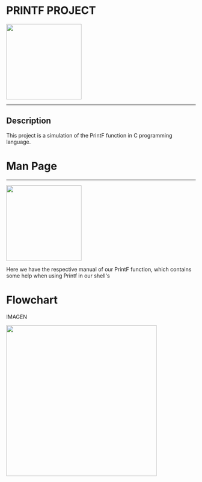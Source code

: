 <html>
<body>
<h1>PRINTF PROJECT</h1>
<img src= "https://i.ytimg.com/vi/mZFdyoZhUb4/maxresdefault.jpg" width="200" height="200"/>
<hr>

<h2>Description</h2>

<p>This project is a simulation of the PrintF function in C programming language.</p>


<h1>Man Page</h1>
<hr>
<img src= "https://theburningmonk.com/wp-content/uploads/2010/01/image17.png" width="200" height="200"/>

<p>Here we have the respective manual of our PrintF function, which contains some help when using Printf in our shell's</p>

<h1>Flowchart</h1>

<p>IMAGEN</p>

<img src= "https://i.pinimg.com/originals/b8/09/27/b80927e5d832e5535c1b3fbf5be51689.jpg" width="400" height="400"/>
</body>
</html>